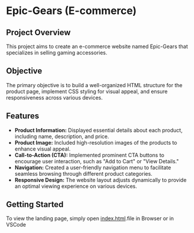# Epic-Gears (E-commerce)

## Project Overview

This project aims to create an e-commerce website named Epic-Gears that specializes in selling gaming accessories. 

## Objective

The primary objective is to build a well-organized HTML structure for the product page, implement CSS styling for visual appeal, and ensure responsiveness across various devices.


## Features

- **Product Information:** Displayed essential details about each product, including name, description, and price.
- **Product Image:** Included high-resolution images of the products to enhance visual appeal.
- **Call-to-Action (CTA):** Implemented prominent CTA buttons to encourage user interaction, such as "Add to Cart" or "View Details."
- **Navigation:** Created a user-friendly navigation menu to facilitate seamless browsing through different product categories.
- **Responsive Design:** The website layout adjusts dynamically to provide an optimal viewing experience on various devices.

## Getting Started
To view the landing page, simply open [index.html](https://github.com/Prithvirajg17/Epic-Gears-E-Commerce-website-/blob/main/index.html).file in Browser or in VSCode

